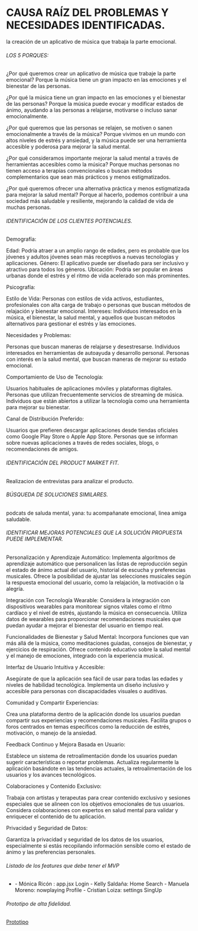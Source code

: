 # CAUSA RAÍZ DEL PROBLEMAS Y NECESIDADES IDENTIFICADAS.
la creación de un aplicativo de música que trabaja la parte emocional.


###### LOS 5 PORQUES:
<p>
¿Por qué queremos crear un aplicativo de música que trabaje la parte emocional?
 Porque la música tiene un gran impacto en las emociones y el bienestar de las personas.

¿Por qué la música tiene un gran impacto en las emociones y el bienestar de las personas?
Porque la música puede evocar y modificar estados de ánimo, ayudando a las personas a relajarse, motivarse o incluso sanar emocionalmente.

¿Por qué queremos que las personas se relajen, se motiven o sanen emocionalmente a través de la música?
Porque vivimos en un mundo con altos niveles de estrés y ansiedad, y la música puede ser una herramienta accesible y poderosa para mejorar la salud mental.

¿Por qué consideramos importante mejorar la salud mental a través de herramientas accesibles como la música?
 Porque muchas personas no tienen acceso a terapias convencionales o buscan métodos complementarios que sean más prácticos y menos estigmatizados.

¿Por qué queremos ofrecer una alternativa práctica y menos estigmatizada para mejorar la salud mental?
 Porque al hacerlo, podemos contribuir a una sociedad más saludable y resiliente, mejorando la calidad de vida de muchas personas.
</p>



###### IDENTIFICACIÓN DE LOS CLIENTES POTENCIALES.

<p>
Demografía:

Edad: Podría atraer a un amplio rango de edades, pero es probable que los jóvenes y adultos jóvenes sean más receptivos a nuevas tecnologías y aplicaciones.
Género: El aplicativo puede ser diseñado para ser inclusivo y atractivo para todos los géneros.
Ubicación: Podría ser popular en áreas urbanas donde el estrés y el ritmo de vida acelerado son más prominentes.

Psicografía:

Estilo de Vida: Personas con estilos de vida activos, estudiantes, profesionales con alta carga de trabajo o personas que buscan métodos de relajación y bienestar emocional.
Intereses: Individuos interesados en la música, el bienestar, la salud mental, y aquellos que buscan métodos alternativos para gestionar el estrés y las emociones.

Necesidades y Problemas:

Personas que buscan maneras de relajarse y desestresarse.
Individuos interesados en herramientas de autoayuda y desarrollo personal.
Personas con interés en la salud mental, que buscan maneras de mejorar su estado emocional.

Comportamiento de Uso de Tecnología:

Usuarios habituales de aplicaciones móviles y plataformas digitales.
Personas que utilizan frecuentemente servicios de streaming de música.
Individuos que están abiertos a utilizar la tecnología como una herramienta para mejorar su bienestar.

Canal de Distribución Preferido:

Usuarios que prefieren descargar aplicaciones desde tiendas oficiales como Google Play Store o Apple App Store.
Personas que se informan sobre nuevas aplicaciones a través de redes sociales, blogs, o recomendaciones de amigos.
</p>


###### IDENTIFICACIÓN DEL PRODUCT MARKET FIT.
<p>
Realizacion de entrevistas para analizar el producto.
</p>


###### BÚSQUEDA DE SOLUCIONES SIMILARES.

<p>
podcats de saluda mental, yana: tu acompañanate emocional, linea amiga saludable.
</p>


###### IDENTIFICAR MEJORAS POTENCIALES QUE LA SOLUCIÓN PROPUESTA PUEDE IMPLEMENTAR.

<p>
Personalización y Aprendizaje Automático:
Implementa algoritmos de aprendizaje automático que personalicen las listas de reproducción según el estado de ánimo actual del usuario, historial de escucha y preferencias musicales.
Ofrece la posibilidad de ajustar las selecciones musicales según la respuesta emocional del usuario, como la relajación, la motivación o la alegría.

Integración con Tecnología Wearable:
Considera la integración con dispositivos wearables para monitorear signos vitales como el ritmo cardíaco y el nivel de estrés, ajustando la música en consecuencia.
Utiliza datos de wearables para proporcionar recomendaciones musicales que puedan ayudar a mejorar el bienestar del usuario en tiempo real.

Funcionalidades de Bienestar y Salud Mental:
Incorpora funciones que van más allá de la música, como meditaciones guiadas, consejos de bienestar, y ejercicios de respiración.
Ofrece contenido educativo sobre la salud mental y el manejo de emociones, integrado con la experiencia musical.
</p>

<p>

Interfaz de Usuario Intuitiva y Accesible:

Asegúrate de que la aplicación sea fácil de usar para todas las edades y niveles de habilidad tecnológica.
Implementa un diseño inclusivo y accesible para personas con discapacidades visuales o auditivas.

</p>
<p>
Comunidad y Compartir Experiencias:

Crea una plataforma dentro de la aplicación donde los usuarios puedan compartir sus experiencias y recomendaciones musicales.
Facilita grupos o foros centrados en temas específicos como la reducción de estrés, motivación, o manejo de la ansiedad.

Feedback Continuo y Mejora Basada en Usuario:

Establece un sistema de retroalimentación donde los usuarios puedan sugerir características o reportar problemas.
Actualiza regularmente la aplicación basándote en las tendencias actuales, la retroalimentación de los usuarios y los avances tecnológicos.
</p>

<p>
Colaboraciones y Contenido Exclusivo:

Trabaja con artistas y terapeutas para crear contenido exclusivo y sesiones especiales que se alineen con los objetivos emocionales de tus usuarios.
Considera colaboraciones con expertos en salud mental para validar y enriquecer el contenido de tu aplicación.
</p>

<p>
Privacidad y Seguridad de Datos:

Garantiza la privacidad y seguridad de los datos de los usuarios, especialmente si estás recopilando información sensible como el estado de ánimo y las preferencias personales.
</p>


###### Listado de los features que debe tener el MVP
<ul>
 <li>
  - Mónica Ricón : 
    app.jsx
    Login
- Kelly Saldaña: 
   Home
   Search
- Manuela Moreno:
   nowplaying
   Profile
- Cristian Loiza:
   settings
   SingUp
 </li>
</ul>

######  Prototipo de alta fidelidad.
[Prototipo](https://www.figma.com/file/FvM2p98YDkRDEYf1ibAxXa/MelodiaMood?type=design&node-id=0-1&mode=design&t=bXkOWL746ssAvGUk-0 "Prototipo")
